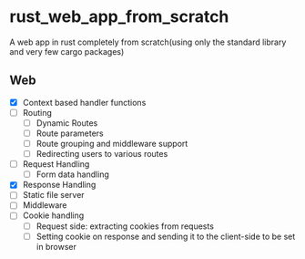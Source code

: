 # rust_web_app_from_scratch

A web app in rust completely from scratch(using only the standard library and very few cargo packages)

## Web

- [x] Context based handler functions
- [ ] Routing
  - [ ] Dynamic Routes
  - [ ] Route parameters
  - [ ] Route grouping and middleware support
  - [ ] Redirecting users to various routes
- [ ] Request Handling
  - [ ] Form data handling
- [x] Response Handling
- [ ] Static file server
- [ ] Middleware
- [ ] Cookie handling
  - [ ] Request side: extracting cookies from requests
  - [ ] Setting cookie on response and sending it to the client-side to be set in browser
